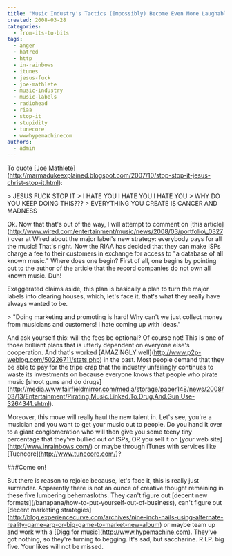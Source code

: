 ```yaml
---
title: "Music Industry's Tactics (Impossibly) Become Even More Laughable"
created: 2008-03-28
categories: 
  - from-its-to-bits
tags: 
  - anger
  - hatred
  - http
  - in-rainbows
  - itunes
  - jesus-fuck
  - joe-mathlete
  - music-industry
  - music-labels
  - radiohead
  - riaa
  - stop-it
  - stupidity
  - tunecore
  - wwwhypemachinecom
authors: 
  - admin
---
```


To quote \[Joe Mathlete\](http://marmadukeexplained.blogspot.com/2007/10/stop-stop-it-jesus-christ-stop-it.html):

\> JESUS FUCK STOP IT > I HATE YOU I HATE YOU I HATE YOU > WHY DO YOU KEEP DOING THIS??? > EVERYTHING YOU CREATE IS CANCER AND MADNESS

Ok. Now that that's out of the way, I will attempt to comment on \[this article\](http://www.wired.com/entertainment/music/news/2008/03/portfolio\_0327) over at Wired about the major label's new strategy: everybody pays for all the music! That's right. Now the RIAA has decided that they can make ISPs charge a fee to their customers in exchange for access to "a database of all known music." Where does one begin? First of all, one begins by pointing out to the author of the article that the record companies do not own all known music. Duh!

Exaggerated claims aside, this plan is basically a plan to turn the major labels into clearing houses, which, let's face it, that's what they really have always wanted to be.

\> "Doing marketing and promoting is hard! Why can't we just collect money from musicians and customers! I hate coming up with ideas."

And ask yourself this: will the fees be optional? Of course not! This is one of those brilliant plans that is utterly dependent on everyone else's cooperation. And that's worked \[AMAZINGLY well\](http://www.p2p-weblog.com/50226711/stats.php) in the past. Most people demand that they be able to pay for the tripe crap that the industry unfailingly continues to waste its investments on because everyone knows that people who pirate music \[shoot guns and do drugs\](http://media.www.fairfieldmirror.com/media/storage/paper148/news/2008/03/13/Entertainment/Pirating.Music.Linked.To.Drug.And.Gun.Use-3264341.shtml).

Moreover, this move will really haul the new talent in. Let's see, you're a musician and you want to get your music out to people. Do you hand it over to a giant conglomeration who will then give you some teeny tiny percentage that they've bullied out of ISPs, OR you sell it on \[your web site\](http://www.inrainbows.com/) or maybe through iTunes with services like \[Tuencore\](http://www.tunecore.com/)?

###Come on!

But there is reason to rejoice because, let's face it, this is really just surrender. Apparently there is not an ounce of creative thought remaining in these five lumbering behemasloths. They can't figure out \[decent new formats\](/banapana/how-to-put-yourself-out-of-business), can't figure out \[decent marketing strategies\](http://blog.experiencecurve.com/archives/nine-inch-nails-using-alternate-reality-game-arg-or-big-game-to-market-new-album) or maybe team up and work with a \[Digg for music\](http://www.hypemachine.com). They've got nothing, so they're turning to begging. It's sad, but saccharine. R.I.P. big five. Your likes will not be missed.

